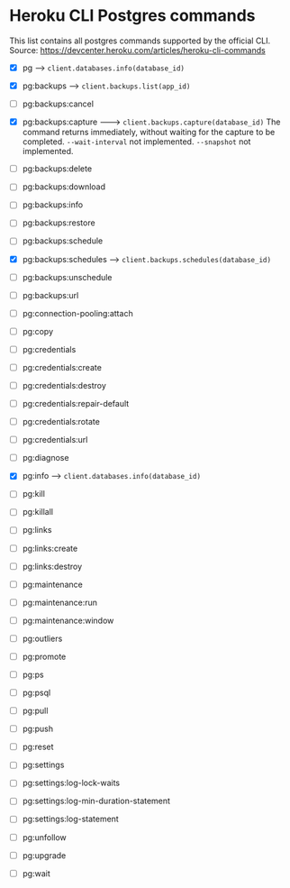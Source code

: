 # Heroku CLI Postgres commands

This list contains all postgres commands supported by the official CLI.
Source: https://devcenter.heroku.com/articles/heroku-cli-commands

- [x] pg --> `client.databases.info(database_id)`

- [x] pg:backups --> `client.backups.list(app_id)`

- [ ] pg:backups:cancel

- [x] pg:backups:capture ---> `client.backups.capture(database_id)`
The command returns immediately, without waiting for the capture to be completed.
`--wait-interval` not implemented. `--snapshot` not implemented.

- [ ] pg:backups:delete

- [ ] pg:backups:download

- [ ] pg:backups:info

- [ ] pg:backups:restore

- [ ] pg:backups:schedule

- [x] pg:backups:schedules --> `client.backups.schedules(database_id)`

- [ ] pg:backups:unschedule

- [ ] pg:backups:url

- [ ] pg:connection-pooling:attach

- [ ] pg:copy

- [ ] pg:credentials

- [ ] pg:credentials:create

- [ ] pg:credentials:destroy

- [ ] pg:credentials:repair-default

- [ ] pg:credentials:rotate

- [ ] pg:credentials:url

- [ ] pg:diagnose

- [x] pg:info --> `client.databases.info(database_id)`

- [ ] pg:kill

- [ ] pg:killall

- [ ] pg:links

- [ ] pg:links:create

- [ ] pg:links:destroy

- [ ] pg:maintenance

- [ ] pg:maintenance:run

- [ ] pg:maintenance:window

- [ ] pg:outliers

- [ ] pg:promote

- [ ] pg:ps

- [ ] pg:psql

- [ ] pg:pull

- [ ] pg:push

- [ ] pg:reset

- [ ] pg:settings

- [ ] pg:settings:log-lock-waits

- [ ] pg:settings:log-min-duration-statement

- [ ] pg:settings:log-statement

- [ ] pg:unfollow

- [ ] pg:upgrade

- [ ] pg:wait
